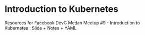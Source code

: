 # Introduction to Kubernetes
Resources for Facebook DevC Medan Meetup #9 - Introduction to Kubernetes : Slide + Notes + YAML 

